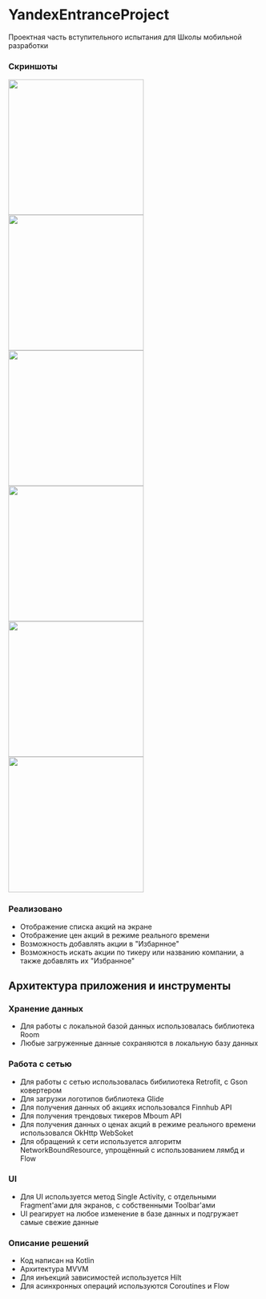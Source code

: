 # YandexEntranceProject
Проектная часть вступительного испытания для Школы мобильной разработки

### Скриншоты
<img src="screenshots/Screenshot_1620076074.png" width="270"> <img src="screenshots/Screenshot_1620076081.png" width="270">
<img src="screenshots/Screenshot_1620076132.png" width="270"> <img src="screenshots/Screenshot_1620076502.png" width="270">
<img src="screenshots/Screenshot_1620076177.png" width="270"> <img src="screenshots/Screenshot_1620076195.png" width="270">

### Реализовано
* Отображение списка акций на экране
* Отображение цен акций в режиме реального времени
* Возможность добавлять акции в "Избарнное"
* Возможность искать акции по тикеру или названию компании, а также добавлять их "Избранное"

## Архитектура приложения и инструменты
### Хранение данных
* Для работы с локальной базой данных использовалась библиотека Room
* Любые загруженные данные сохраняются в локальную базу данных

### Работа с сетью
* Для работы с сетью использовалась бибилиотека Retrofit, с Gson ковертером
* Для загрузки логотипов библиотека Glide
* Для получения данных об акциях использовался Finnhub API
* Для получения трендовых тикеров Mboum API
* Для получения данных о ценах акций в режиме реального времени использовался OkHttp WebSoket
* Для обращений к сети используется алгоритм NetworkBoundResource, упрощённый с использованием лямбд и Flow

### UI
* Для UI используется метод Single Activity, с отдельными Fragment'ами для экранов, с собственными Toolbar'ами
* UI реагирует на любое изменение в базе данных и подгружает самые свежие данные

### Описание решений
* Код написан на Kotlin
* Архитектура MVVM
* Для инъекций зависимостей используется Hilt
* Для асинхронных операций используются Coroutines и Flow
